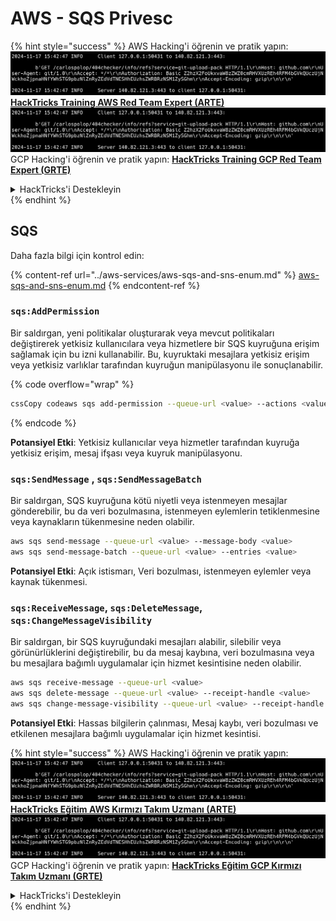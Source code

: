 # AWS - SQS Privesc

{% hint style="success" %}
AWS Hacking'i öğrenin ve pratik yapın:<img src="../../../.gitbook/assets/image (1).png" alt="" data-size="line">[**HackTricks Training AWS Red Team Expert (ARTE)**](https://training.hacktricks.xyz/courses/arte)<img src="../../../.gitbook/assets/image (1).png" alt="" data-size="line">\
GCP Hacking'i öğrenin ve pratik yapın: <img src="../../../.gitbook/assets/image (2).png" alt="" data-size="line">[**HackTricks Training GCP Red Team Expert (GRTE)**<img src="../../../.gitbook/assets/image (2).png" alt="" data-size="line">](https://training.hacktricks.xyz/courses/grte)

<details>

<summary>HackTricks'i Destekleyin</summary>

* [**abonelik planlarını**](https://github.com/sponsors/carlospolop) kontrol edin!
* **💬 [**Discord grubuna**](https://discord.gg/hRep4RUj7f) veya [**telegram grubuna**](https://t.me/peass) katılın ya da **Twitter'da** 🐦 [**@hacktricks\_live**](https://twitter.com/hacktricks\_live)**'i takip edin.**
* **Hacking ipuçlarını paylaşmak için** [**HackTricks**](https://github.com/carlospolop/hacktricks) ve [**HackTricks Cloud**](https://github.com/carlospolop/hacktricks-cloud) github reposuna PR gönderin.

</details>
{% endhint %}

## SQS

Daha fazla bilgi için kontrol edin:

{% content-ref url="../aws-services/aws-sqs-and-sns-enum.md" %}
[aws-sqs-and-sns-enum.md](../aws-services/aws-sqs-and-sns-enum.md)
{% endcontent-ref %}

### `sqs:AddPermission`

Bir saldırgan, yeni politikalar oluşturarak veya mevcut politikaları değiştirerek yetkisiz kullanıcılara veya hizmetlere bir SQS kuyruğuna erişim sağlamak için bu izni kullanabilir. Bu, kuyruktaki mesajlara yetkisiz erişim veya yetkisiz varlıklar tarafından kuyruğun manipülasyonu ile sonuçlanabilir.

{% code overflow="wrap" %}
```bash
cssCopy codeaws sqs add-permission --queue-url <value> --actions <value> --aws-account-ids <value> --label <value>
```
{% endcode %}

**Potansiyel Etki**: Yetkisiz kullanıcılar veya hizmetler tarafından kuyruğa yetkisiz erişim, mesaj ifşası veya kuyruk manipülasyonu.

### `sqs:SendMessage` , `sqs:SendMessageBatch`

Bir saldırgan, SQS kuyruğuna kötü niyetli veya istenmeyen mesajlar gönderebilir, bu da veri bozulmasına, istenmeyen eylemlerin tetiklenmesine veya kaynakların tükenmesine neden olabilir.
```bash
aws sqs send-message --queue-url <value> --message-body <value>
aws sqs send-message-batch --queue-url <value> --entries <value>
```
**Potansiyel Etki**: Açık istismarı, Veri bozulması, istenmeyen eylemler veya kaynak tükenmesi.

### `sqs:ReceiveMessage`, `sqs:DeleteMessage`, `sqs:ChangeMessageVisibility`

Bir saldırgan, bir SQS kuyruğundaki mesajları alabilir, silebilir veya görünürlüklerini değiştirebilir, bu da mesaj kaybına, veri bozulmasına veya bu mesajlara bağımlı uygulamalar için hizmet kesintisine neden olabilir.
```bash
aws sqs receive-message --queue-url <value>
aws sqs delete-message --queue-url <value> --receipt-handle <value>
aws sqs change-message-visibility --queue-url <value> --receipt-handle <value> --visibility-timeout <value>
```
**Potansiyel Etki**: Hassas bilgilerin çalınması, Mesaj kaybı, veri bozulması ve etkilenen mesajlara bağımlı uygulamalar için hizmet kesintisi.

{% hint style="success" %}
AWS Hacking'i öğrenin ve pratik yapın:<img src="../../../.gitbook/assets/image (1).png" alt="" data-size="line">[**HackTricks Eğitim AWS Kırmızı Takım Uzmanı (ARTE)**](https://training.hacktricks.xyz/courses/arte)<img src="../../../.gitbook/assets/image (1).png" alt="" data-size="line">\
GCP Hacking'i öğrenin ve pratik yapın: <img src="../../../.gitbook/assets/image (2).png" alt="" data-size="line">[**HackTricks Eğitim GCP Kırmızı Takım Uzmanı (GRTE)**<img src="../../../.gitbook/assets/image (2).png" alt="" data-size="line">](https://training.hacktricks.xyz/courses/grte)

<details>

<summary>HackTricks'i Destekleyin</summary>

* [**abonelik planlarını**](https://github.com/sponsors/carlospolop) kontrol edin!
* **💬 [**Discord grubuna**](https://discord.gg/hRep4RUj7f) veya [**telegram grubuna**](https://t.me/peass) katılın ya da **Twitter'da** 🐦 [**@hacktricks\_live**](https://twitter.com/hacktricks\_live)**'i takip edin.**
* **Hacking ipuçlarını paylaşmak için** [**HackTricks**](https://github.com/carlospolop/hacktricks) ve [**HackTricks Cloud**](https://github.com/carlospolop/hacktricks-cloud) github reposuna PR gönderin.

</details>
{% endhint %}
